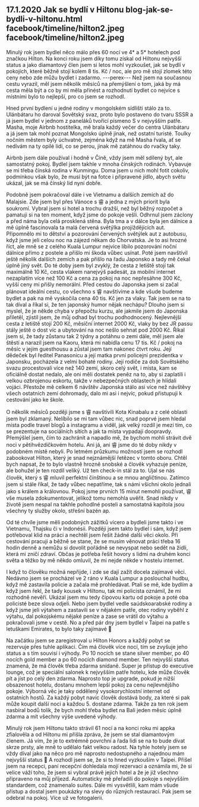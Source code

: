 17.1.2020
Jak se bydlí v Hiltonu
blog-jak-se-bydli-v-hiltonu.html
facebook/timeline/hilton2.jpeg
facebook/timeline/hilton2.jpeg
--------------
Minulý rok jsem bydlel něco málo přes 60 nocí ve 4* a 5* hotelech pod značkou Hilton. Na konci roku jsem díky tomu získal od Hiltonu nejvyšší status a jako diamantový člen jsem si letos mohl vyzkoušet, jak se bydlí v pokojích, které běžně stojí kolem 8 tis. Kč / noc, ale pro mě stojí zlomek této ceny nebo zde můžu bydlet i zadarmo.
---perex---
Než jsem na současnou cestu vyrazil, měl jsem několik měsíců na přemýšlení o tom, jaká by má cesta měla být a co by mi měla přinést a rozhodnutí bydlet co nejvíce s místními bylo to nejlepší, pro co jsem se rozhodl. 

Hned první bydlení u jedné rodiny v mongolském sídlišti stálo za to. Ulánbátaru ho daroval Sovětský svaz, proto bylo postaveno do tvaru SSSR a já jsem bydlel v jednom z paneláků tvořící písmeno S v nejvyšším patře. Masha, moje Airbnb hostitelka, mě brala každý večer do centra Ulánbátaru a já jsem tak mohl poznat Mongolsko úplně jinak, než ostatní turisté. Toulky nočním městem byly úchvatné, zejména když na mě Masha řvala, ať se nedívám na ty opilé lidi, co se perou, jinak mě zatáhnou do rvačky taky.  

Airbnb jsem dále používal i hodně v Číně, vždy jsem měl sdílený byt, ale samostatný pokoj. Bydlel jsem takhle v mnoha čínských rodinách. Vybavuje se mi třeba čínská rodina v Kunmingu. Doma jsem u nich mohl fotit cokoliv, podmínkou však bylo, že musí být na fotce i připravené jídlo, abych světu ukázal, jak se má čínský lid nyní dobře.

Podobně jsem pokračoval dále i ve Vietnamu a dalších zemích až do Malajsie. Zde jsem byl přes Vánoce s 睿 a jedna z mých priorit byla soukromí. Vybral jsem si hotel a trochu dražší, než byl běžný rozpočet a pamatuji si na ten moment, když jsme do pokoje vešli. Odhrnul jsem záclony a před náma byla celá prosklená stěna. Byla tma a v dálce byla jen dálnice a mě úplně fascinovala ta malá červená světýlka projíždějících aut. Připomnělo mi to dětství a pozorování červených světýlek aut z autobusu, když jsme jeli celou noc na zájezd někam do Chorvatska. Je to asi hrozné říct, ale mně se z celého Kuala Lumpur nejvíce líbilo pozorování noční dálnice přímo z postele a přišlo mi škoda vůbec usínat.
Poté jsem navštívil ještě několik dalších zemích a pak přišlo na řadu Japonsko a tady mě čekal úplně jiný svět. Do té doby jsem byl zvyklý, že cesta z letiště stojí tak maximálně 10 Kč, cesta vlakem nanejvýš padesát, za mobilní internet nezaplatím více než 100 Kč a cena za pokoj na noc nepřesáhne 300 Kč, vyšší ceny mi přišly nemorální. Před cestou do Japonska jsem si začal plánovat ideální cestu, co všechno s 睿 navštívíme a kde všude budeme bydlet a pak na mě vyskočila cena 40 tis. Kč jen za vlaky. Tak jsem se na to tak díval a říkal si, že ten japonský humor nějak nechápu? Dlouho jsem si myslel, že je někde chyba v přepočtu kurzu, ale jakmile jsem do Japonska přiletěl, zjistil jsem, že můj odhad byl trochu podhodnocený. Nejlevnější cesta z letiště stojí 200 Kč, měsíční internet 2000 Kč, vlaky by bez JR passu stály ještě o dost víc a ubytování na noc nešlo sehnat pod 2000 Kč. 
Říkal jsem si, že tady zůstanu tak 2 týdny a potáhnu o zemi dále, měl jsem ale štěstí a narazil jsem na Kaoru, která mi nabídla cenu 17 tis. Kč / pokoj na měsíc v jejím guesthousu a zůstal jsem tam nakonec čtvrt roku. Její dědeček byl ředitel Panasonicu a její matka první policejní prezidentka v Japonsku, pocházela z velmi bohaté rodiny. Její rodiče za dob Sovětského svazu procestovali více než 140 zemí, skoro celý svět, i místa, kam se oficiálně dostat nedalo, ale oni měli dostatek peněz na to, aby si zaplatili i velkou ozbrojenou eskortu, takže v nebezpečných oblastech je hlídali vojáci. Přestože mě celkem 6 návštěv Japonska stálo asi více než návštěvy všech ostatních zemí dohromady, dalo mi asi i nejvíc, pokud přistupuji k cestování jako ke škole.

O několik měsíců později jsme s 睿 navštívili Kota Kinabalu a z celé oblasti jsem byl zklamaný. Nelíbilo se mi tam vůbec nic, snad poprvé jsem hledal místa podle travel blogů a instagramu a viděl, jak velký rozdíl je mezi tím, co se prezentuje na sociálních sítích a jak ta místa vypadají doopravdy. Přemýšlel jsem, čím to zachránit a napadlo mě, že bychom mohli strávit dvě noci v pětihvězdičkovém hotelu. Ani já, ani 睿 jsme do té doby nikdy v podobném místě nebyli. Po letmém průzkumu možností jsem se rozhodl zabookovat Hilton, který je snad nejznámější řetězec v tomto oboru.
Chtěl bych napsat, že to bylo vlastně hrozně snobské a člověk vyhazuje peníze, ale bohužel je ten rozdíl veliký. Už ten check-in stál za to. Ujal se nás člověk, který s 睿 mluvil perfektní čínštinou a se mnou angličtinou. Zatímco jsem si stále říkal, že tady vůbec nepatříme, tak s námi všichni okolo jednali jako s králem a královnou. Pokoj jsme prvních 15 minut nemohli používat, 睿 vše musela zdokumentovat, jelikož tomu nemohla uvěřit. Snad nikdy v životě jsem nespal na takhle pohodlné posteli a samostatná kapitola jsou všechny ty služby okolo, střešní bazén ap.

Od té chvíle jsme měli podobných zážitků vícero a bydleli jsme takto i ve Vietnamu, Thajsku či v Indonésii. Později jsem takto bydlel i sám, když jsem potřeboval klid na práci a nechtěl jsem řešit žádné další věci okolo. Při cestování pracuji a běžně se stane, že se musím věnovat práci třeba 16 hodin denně a nemůžu si dovolit pořádně se nevyspat nebo sedět na židli, která mi zničí zdraví. Občas je potřeba řešit hovory s lidmi na druhém konci světa a těžko by mě někdo omluvil, že mi nejde někde v hostelu internet. 

I když to člověku možná nepřijde, i zde se dají zažít docela zajímavé věci. Nedávno jsem se procházel ve 2 ráno v Kuala Lumpur a poslouchal hudbu, když mě zastavila policie a začala mě prohledávat. Ptali se mě, kde bydlím a když jsem řekl, že tady kousek v Hiltonu, tak mi policista oznámil, že mi rozhodně nevěří. Ukázal jsem mu tedy čipovou kartu od pokoje a poté oba policisté beze slova odjeli. Nebo jsem bydlel vedle saúdskoarabské rodiny a když jsme jeli výtahem a zastavili se v nějakém patře, otec rodiny vyběhl z výtahu, dal pokojskému nějaké peníze a zase se vrátil do výtahu a pokračovali jsme v cestě. No a před pár dny jsem bydlel v Taipei na patře s letuškami Emirates, to bylo taky zajímavé 🙂

Na začátku jsem se zaregistroval u Hilton Honors a každý pobyt se rezervuje přes tuhle aplikaci. Čím má člověk více nocí, tím se zvyšuje jeho status a s tím souvisí i výhody. Po 10 nocích se stane silver member, po 40 nocích gold member a po 60 nocích diamond member. Ten nejvyšší status znamená, že má člověk třeba zdarma snídaně. Super je přístup do executive lounge, což je speciální salonek k nejvyšším patře hotelu, kde může člověk pít a jíst po celý den zdarma. Naprosto top je upgrade, pokud je nižší obsazenost hotelu, dostanu mnohem lepší pokoj za cenu nejlevnějšího pokoje. Výborná věc je taky oddělený vysokorychlostní internet od ostatních hostů. Za každý pobyt navíc člověk dostává body, za které si pak může koupit další noci a každou 5. dostane zdarma. Takže za ten rok jsem nasbíral bodů tolik, že bych mohl třeba bydlet na Bali jeden měsíc úplně zdarma a mít všechny výše uvedené výhody. 

Minulý rok jsem Hiltonu takto strávil 61 nocí a na konci roku mi appka zfialověla a od Hiltonu mi přišla zpráva, že jsem se stal diamantovým členem. Já vím, že je to extrémně povrchní a řada lidi se na to bude dívat skrze prsty, ale mně to udělalo fakt velkou radost. Na tyhle hotely jsem se vždy díval jako na něco pro mě naprosto nedostupného a najednou mám nejvyšší status 🙂
A rozhodl jsem se, že si to hned vyzkouším v Taipei. Přišel jsem na recepci, paní recepční dohledala mojí rezervaci a oznámila mi, že si velice váží toho, že jsem si vybral právě jejich hotel a že je již všechno připraveno na můj příjezd. Automaticky mě přeřadili do pokoje s nejvyšším standardem, což znamenalo suites. Dále mi vysvětlili, kam mám všude přístup a dostal jsem poukázky na slevy do různých restaurací. Pak jsem se odebral na pokoj. Více už ve fotogalerii.